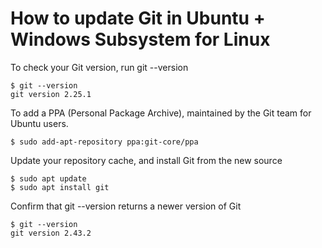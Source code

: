 # How to update Git in Ubuntu + Windows Subsystem for Linux

To check your Git version, run git --version

```
$ git --version
git version 2.25.1
```

To add a PPA (Personal Package Archive), maintained by the Git team for Ubuntu users.

```
$ sudo add-apt-repository ppa:git-core/ppa
```

Update your repository cache, and install Git from the new source

```
$ sudo apt update
$ sudo apt install git
```

Confirm that git --version returns a newer version of Git

```
$ git --version
git version 2.43.2
```
